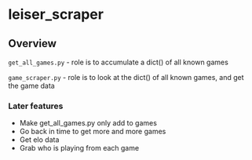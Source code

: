 # leiser_scraper


## Overview

`get_all_games.py` - role is to accumulate a dict() of all known games

`game_scraper.py`  - role is to look at the dict() of all known games, and get the game data

### Later features

- Make get_all_games.py only add to games
- Go back in time to get more and more games
- Get elo data
- Grab who is playing from each game